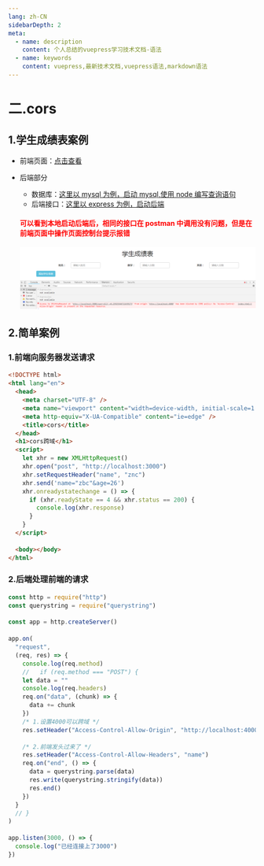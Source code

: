 ```yaml
---
lang: zh-CN
sidebarDepth: 2
meta:
  - name: description
    content: 个人总结的vuepress学习技术文档-语法
  - name: keywords
    content: vuepress,最新技术文档,vuepress语法,markdown语法
---
```


# 二.cors

## 1.学生成绩表案例

- 前端页面：<a href="/web-vue/base/vue2.x/6.utils.html#_1-5-学生管理系统案例">点击查看</a>
- 后端部分

  - 数据库：<a href="/web-mysql/base/practice/3.gitlab.html">这里以 mysql 为例，启动 mysql,使用 node 编写查询语句</a>
  - 后端接口：<a href="/web-express/base/1.desktop/5.redis.html">这里以 express 为例，启动后端</a>

  <h4 style="color:red">可以看到本地启动后端后，相同的接口在 postman 中调用没有问题，但是在前端页面中操作页面控制台提示报错</h4>

  ![img](./1.browser/img/5.png)

## 2.简单案例

### 1.前端向服务器发送请求

```html
<!DOCTYPE html>
<html lang="en">
  <head>
    <meta charset="UTF-8" />
    <meta name="viewport" content="width=device-width, initial-scale=1.0" />
    <meta http-equiv="X-UA-Compatible" content="ie=edge" />
    <title>cors</title>
  </head>
  <h1>cors跨域</h1>
  <script>
    let xhr = new XMLHttpRequest()
    xhr.open("post", "http://localhost:3000")
    xhr.setRequestHeader("name", "znc")
    xhr.send('name="zbc"&age=26')
    xhr.onreadystatechange = () => {
      if (xhr.readyState == 4 && xhr.status == 200) {
        console.log(xhr.response)
      }
    }
  </script>

  <body></body>
</html>
```

### 2.后端处理前端的请求

```js
const http = require("http")
const querystring = require("querystring")

const app = http.createServer()

app.on(
  "request",
  (req, res) => {
    console.log(req.method)
    //   if (req.method === "POST") {
    let data = ""
    console.log(req.headers)
    req.on("data", (chunk) => {
      data += chunk
    })
    /* 1.设置4000可以跨域 */
    res.setHeader("Access-Control-Allow-Origin", "http://localhost:4000")

    /* 2.前端发头过来了 */
    res.setHeader("Access-Control-Allow-Headers", "name")
    req.on("end", () => {
      data = querystring.parse(data)
      res.write(querystring.stringify(data))
      res.end()
    })
  }
  // }
)

app.listen(3000, () => {
  console.log("已经连接上了3000")
})
```
